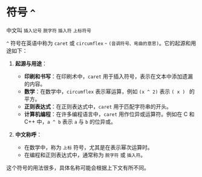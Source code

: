 # 符号 `^`

中文叫 `插入记号` `脱字符` `插入符` `上标符号`

`^` 符号在英语中称为 `caret` 或 `circumflex` - `(音调符号、弯曲的意思)`。它的起源和用途如下：

1. **起源与用途**：

   - **印刷和书写**：在印刷术中，`caret` 用于插入符号，表示在文本中添加遗漏的内容。
   - **数学**：在数学中，`circumflex` 表示幂运算，例如 `(x ^ 2)` 表示 `( x ) ` 的平方。
   - **正则表达式**：在正则表达式中，`caret` 用于匹配字符串的开头。
   - **计算机编程**：在许多编程语言中，`caret` 用作位异或运算符。例如在 C 和 C++ 中，`a ^ b` 表示 `a` 与 `b` 的位异或。

2. **中文称呼**：
   - 在数学中，称为 `上标` 符号，尤其是在表示幂次运算时。
   - 在编程和正则表达式中，通常称为 `脱字符` 或 `插入符`。

这个符号的用法很多，具体名称可能会根据上下文有所不同。
